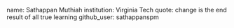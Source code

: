 name: Sathappan Muthiah
institution: Virginia Tech
quote: change is the end result of all true learning
github_user: sathappanspm
